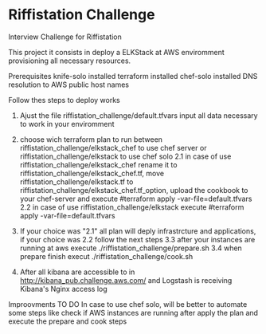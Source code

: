 # Riffistation Challenge
Interview Challenge for Riffistation

This project it consists in deploy a ELKStack at AWS enviromment provisioning all necessary resources.

Prerequisites
        knife-solo installed
        terraform installed
        chef-solo installed
        DNS resolution to AWS public host names

Follow thes steps to deploy works

1. Ajust the file riffistation_challenge/default.tfvars input all data necessary to work in your enviromment

2. choose wich terraform plan to run between riffistation_challenge/elkstack_chef to use chef server or riffistation_challenge/elkstack to use chef solo
    2.1 in case of use riffistation_challenge/elkstack_chef rename it to riffistation_challenge/elkstack_chef.tf, move riffistation_challenge/elkstack.tf to riffistation_challenge/elkstack_chef.tf_option, upload the cookbook to your chef-server and execute #terraform apply -var-file=default.tfvars
    2.2 in case of use riffistation_challenge/elkstack execute #terraform apply -var-file=default.tfvars
3. If your choice was "2.1" all plan will deply infrastrcture and applications, if your choice was 2.2 follow the next steps
    3.3 after your instances are running at aws execute ./riffistation_challenge/prepare.sh
    3.4 when prepare finish execut ./riffistation_challenge/cook.sh
4. After all kibana are accessible to in http://kibana_pub.challenge.aws.com/ and Logstash is receiving Kibana's Nginx access log

Improovments TO DO
 In case to use chef solo, will be better to automate some steps like check if AWS instances are running after apply the plan and execute the prepare and cook steps
